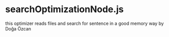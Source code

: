 # searchOptimizationNode.js

this optimizer reads files and search for sentence in a good memory way by Doğa Özcan
